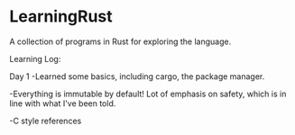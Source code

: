 # LearningRust
A collection of programs in Rust for exploring the language.


Learning Log:

Day 1
-Learned some basics, including cargo, the package manager. 

-Everything is immutable by default! Lot of emphasis on safety, which is in line with what I've been told.

-C style references
